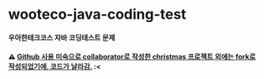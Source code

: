 # wooteco-java-coding-test

#### 우아한테크코스 자바 코딩테스트 문제

#### ⚠️ <U>Github 사용 미숙으로 collaborator로 작성한 christmas 프로젝트 외에는 fork로 작성되었기에, 코드가 날라감.</U> :<
